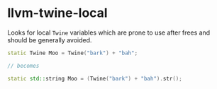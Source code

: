 # llvm-twine-local

Looks for local `Twine` variables which are prone to use after frees and
should be generally avoided.

``` c++
static Twine Moo = Twine("bark") + "bah";

// becomes

static std::string Moo = (Twine("bark") + "bah").str();
```
